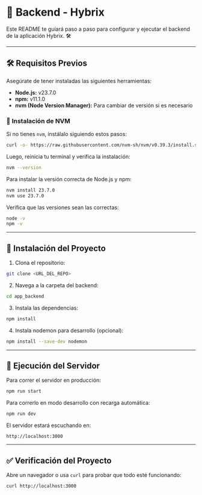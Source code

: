 # 📂 Backend - Hybrix

Este README te guiará paso a paso para configurar y ejecutar el backend de la aplicación Hybrix. 🛠️

---

## 🛠️ **Requisitos Previos**

Asegúrate de tener instaladas las siguientes herramientas:

- **Node.js:** v23.7.0
- **npm:** v11.1.0
- **nvm (Node Version Manager):** Para cambiar de versión si es necesario

### 📌 **Instalación de NVM**

Si no tienes `nvm`, instálalo siguiendo estos pasos:

```bash
curl -o- https://raw.githubusercontent.com/nvm-sh/nvm/v0.39.3/install.sh | bash
```

Luego, reinicia tu terminal y verifica la instalación:

```bash
nvm --version
```

Para instalar la versión correcta de Node.js y npm:

```bash
nvm install 23.7.0
nvm use 23.7.0
```

Verifica que las versiones sean las correctas:

```bash
node -v
npm -v
```

---

## 📂 **Instalación del Proyecto**

1. Clona el repositorio:

```bash
git clone <URL_DEL_REPO>
```

2. Navega a la carpeta del backend:

```bash
cd app_backend
```

3. Instala las dependencias:

```bash
npm install
```

4. Instala nodemon para desarrollo (opcional):

```bash
npm install --save-dev nodemon
```

---

## 🚀 **Ejecución del Servidor**

Para correr el servidor en producción:

```bash
npm run start
```

Para correrlo en modo desarrollo con recarga automática:

```bash
npm run dev
```

El servidor estará escuchando en:

```
http://localhost:3000
```

---

## ✅ **Verificación del Proyecto**

Abre un navegador o usa `curl` para probar que todo esté funcionando:

```bash
curl http://localhost:3000
```
